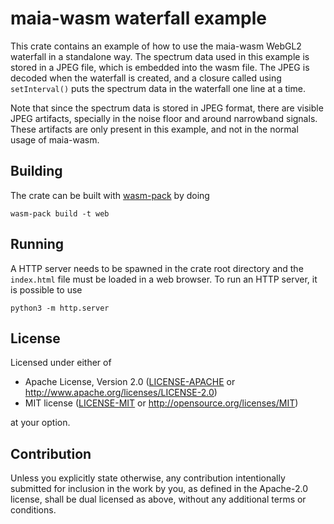 # maia-wasm waterfall example

This crate contains an example of how to use the maia-wasm WebGL2 waterfall in a
standalone way. The spectrum data used in this example is stored in a JPEG file,
which is embedded into the wasm file. The JPEG is decoded when the waterfall is
created, and a closure called using `setInterval()` puts the spectrum data in the
waterfall one line at a time.

Note that since the spectrum data is stored in JPEG format, there are visible
JPEG artifacts, specially in the noise floor and around narrowband
signals. These artifacts are only present in this example, and not in the normal
usage of maia-wasm.

## Building

The crate can be built with [wasm-pack](https://rustwasm.github.io/wasm-pack/)
by doing
```
wasm-pack build -t web
```

## Running

A HTTP server needs to be spawned in the crate root directory and the
`index.html` file must be loaded in a web browser. To run an HTTP server, it is possible to use
```
python3 -m http.server
```

## License

Licensed under either of

 * Apache License, Version 2.0
   ([LICENSE-APACHE](LICENSE-APACHE) or http://www.apache.org/licenses/LICENSE-2.0)
 * MIT license
   ([LICENSE-MIT](LICENSE-MIT) or http://opensource.org/licenses/MIT)

at your option.

## Contribution

Unless you explicitly state otherwise, any contribution intentionally submitted
for inclusion in the work by you, as defined in the Apache-2.0 license, shall be
dual licensed as above, without any additional terms or conditions.
